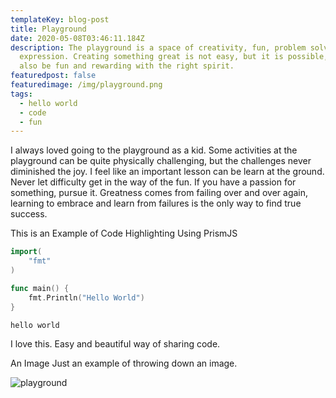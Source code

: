 ```yaml
---
templateKey: blog-post
title: Playground
date: 2020-05-08T03:46:11.184Z
description: The playground is a space of creativity, fun, problem solving, and
  expression. Creating something great is not easy, but it is possible, it can
  also be fun and rewarding with the right spirit.
featuredpost: false
featuredimage: /img/playground.png
tags:
  - hello world
  - code
  - fun
---
```

I always loved going to the playground as a kid. Some activities at the playground can be quite physically challenging, but the challenges never diminished the joy. I feel like an important lesson can be learn at the ground. Never let difficulty get in the way of the fun. If you have a passion for something, pursue it. Greatness comes from failing over and over again, learning to embrace and learn from failures is the only way to find true success.

This is an Example of Code Highlighting Using PrismJS

```go
import(
    "fmt"
)

func main() {
    fmt.Println("Hello World")
}
```

```shell
hello world
```

I love this. Easy and beautiful way of sharing code.

An Image Just an example of throwing down an image.

![playground](/img/playground.png "Playground")